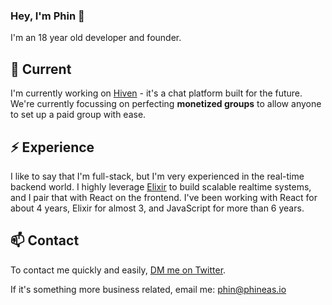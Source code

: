 ### Hey, I'm Phin 👋

I'm an 18 year old developer and founder.

## 🔭 Current

I'm currently working on [Hiven](https://hiven.io) - it's a chat platform built for the future. We're currently focussing on perfecting **monetized groups** to allow anyone to set up a paid group with ease.

## ⚡️ Experience

I like to say that I'm full-stack, but I'm very experienced in the real-time backend world. I highly leverage [Elixir](https://elixir-lang.org) to build scalable realtime systems, and I pair that with React on the frontend. I've been working with React for about 4 years, Elixir for almost 3, and JavaScript for more than 6 years.

## 📫 Contact

To contact me quickly and easily, [DM me on Twitter](https://twitter.com/phineyes).

If it's something more business related, email me: phin@phineas.io